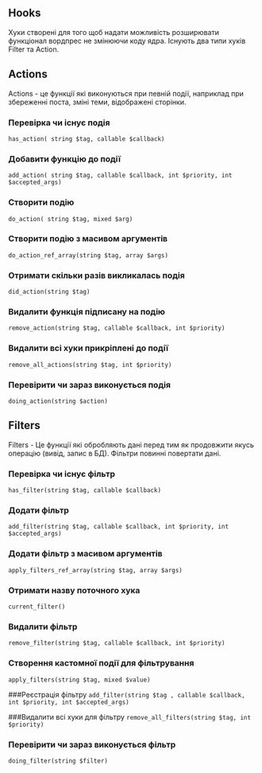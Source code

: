 ## Hooks
Хуки створені для того щоб надати можливість розширювати функціонал вордпрес не змінюючи коду
ядра. Існують два типи хуків Filter та Action.

## Actions

Actions - це функції які виконуються при певній події, 
наприклад при збереженні поста, зміні теми, відображені сторінки.

### Перевірка чи існує подія
`has_action( string $tag, callable $callback)`

### Добавити функцію до події
`add_action( string $tag, callable $callback, int $priority, int $accepted_args)`

### Створити подію 
`do_action( string $tag, mixed $arg)`

### Створити подію з масивом аргументів
`do_action_ref_array(string $tag, array $args)`

### Отримати скільки разів викликалась подія
`did_action(string $tag)`

### Видалити функція підписану на подію
`remove_action(string $tag, callable $callback, int $priority)`

### Видалити всі хуки прикріплені до події
`remove_all_actions(string $tag, int $priority)`

### Перевірити чи зараз виконується подія
`doing_action(string $action)`

## Filters

Filters - Це функції які обробляють дані перед тим як продовжити 
якусь операцію (вивід, запис в БД). Фільтри повинні повертати дані.

### Перевірка чи існує фільтр
`has_filter(string $tag, callable $callback)`


### Додати фільтр
`add_filter(string $tag, callable $callback, int $priority, int $accepted_args)`


### Додати фільтр з масивом аргументів
`apply_filters_ref_array(string $tag, array $args)`

### Отримати назву поточного хука
`current_filter()`

### Видалити фільтр
`remove_filter(string $tag, callable $callback, int $priority)`


### Створення кастомної події для фільтрування
`apply_filters(string $tag, mixed $value)`


###Реєстрація фільтру
`add_filter(string $tag , callable $callback, int $priority, int $accepted_args)`


###Видалити всі хуки для фільтру
`remove_all_filters(string $tag, int $priority)`

### Перевірити чи зараз виконується фільтр
`doing_filter(string $filter)`

